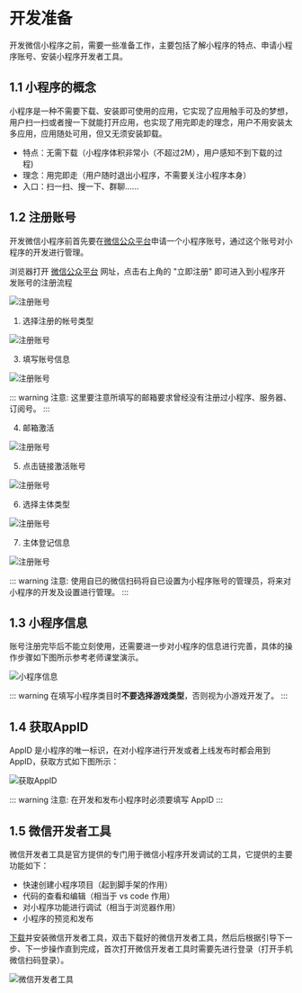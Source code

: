 
# 开发准备

开发微信小程序之前，需要一些准备工作，主要包括了解小程序的特点、申请小程序账号、安装小程序开发者工具。

## 1.1 小程序的概念

小程序是一种不需要下载、安装即可使用的应用，它实现了应用触手可及的梦想，用户扫一扫或者搜一下就能打开应用，也实现了用完即走的理念，用户不用安装太多应用，应用随处可用，但又无须安装卸载。

- 特点：无需下载（小程序体积非常小（不超过2M），用户感知不到下载的过程)
- 理念：用完即走（用户随时退出小程序，不需要关注小程序本身）
- 入口：扫一扫、搜一下、群聊……

## 1.2 注册账号

开发微信小程序前首先要在[微信公众平台](https://mp.weixin.qq.com/)申请一个小程序账号，通过这个账号对小程序的开发进行管理。

浏览器打开 [微信公众平台](https://mp.weixin.qq.com/ ) 网址，点击右上角的 "立即注册" 即可进入到小程序开发账号的注册流程

![注册账号](./assets/index/picture_1.jpg)

1. 选择注册的帐号类型

![注册账号](./assets/index/picture_3.jpg)

3. 填写账号信息

![注册账号](./assets/index/picture_5.jpg)

::: warning 注意:
这里要注意所填写的邮箱要求曾经没有注册过小程序、服务器、订阅号。
:::

4. 邮箱激活

![注册账号](./assets/index/picture_7.jpg)

5. 点击链接激活账号

![注册账号](./assets/index/picture_9.jpg)

6. 选择主体类型

![注册账号](./assets/index/picture_11.jpg)

7. 主体登记信息

![注册账号](./assets/index/picture_13.jpg)

::: warning 注意:
使用自已的微信扫码将自已设置为小程序账号的管理员，将来对小程序的开发及设置进行管理。
:::

## 1.3 小程序信息

账号注册完毕后不能立刻使用，还需要进一步对小程序的信息进行完善，具体的操作步骤如下图所示参考老师课堂演示。

![小程序信息](./assets/index/picture_15.jpg)

::: warning
在填写小程序类目时**不要选择游戏类型**，否则视为小游戏开发了。
:::

## 1.4 获取AppID

AppID 是小程序的唯一标识，在对小程序进行开发或者上线发布时都会用到 AppID，获取方式如下图所示：

![获取AppID](./assets/index/picture_17.jpg)

::: warning 注意:
在开发和发布小程序时必须要填写 AppID
:::

## 1.5 微信开发者工具

微信开发者工具是官方提供的专门用于微信小程序开发调试的工具，它提供的主要功能如下：

- 快速创建小程序项目（起到脚手架的作用）
- 代码的查看和编辑（相当于 vs code 作用）
- 对小程序功能进行调试（相当于浏览器作用）
- 小程序的预览和发布

[下载](https://developers.weixin.qq.com/miniprogram/dev/devtools/download.html)并安装微信开发者工具，双击下载好的微信开发者工具，然后后根据引导下一步、下一步操作直到完成，首次打开微信开发者工具时需要先进行登录（打开手机微信扫码登录）。

![微信开发者工具](./assets/index/picture_19.jpg)
